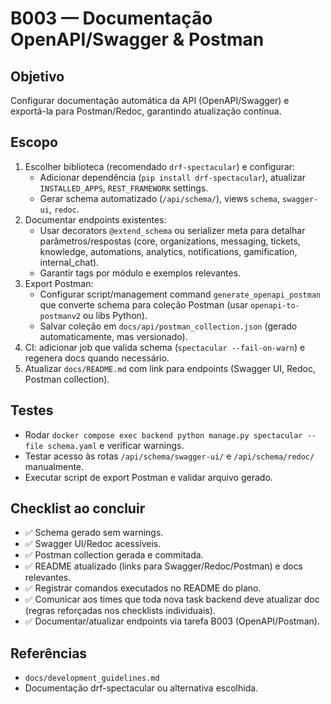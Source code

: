 # B003 — Documentação OpenAPI/Swagger & Postman

## Objetivo
Configurar documentação automática da API (OpenAPI/Swagger) e exportá-la para Postman/Redoc, garantindo atualização contínua.

## Escopo
1. Escolher biblioteca (recomendado `drf-spectacular`) e configurar:
   - Adicionar dependência (`pip install drf-spectacular`), atualizar `INSTALLED_APPS`, `REST_FRAMEWORK` settings.
   - Gerar schema automatizado (`/api/schema/`), views `schema`, `swagger-ui`, `redoc`.
2. Documentar endpoints existentes:
   - Usar decorators `@extend_schema` ou serializer meta para detalhar parâmetros/respostas (core, organizations, messaging, tickets, knowledge, automations, analytics, notifications, gamification, internal_chat).
   - Garantir tags por módulo e exemplos relevantes.
3. Export Postman:
   - Configurar script/management command `generate_openapi_postman` que converte schema para coleção Postman (usar `openapi-to-postmanv2` ou libs Python).
   - Salvar coleção em `docs/api/postman_collection.json` (gerado automaticamente, mas versionado).
4. CI: adicionar job que valida schema (`spectacular --fail-on-warn`) e regenera docs quando necessário.
5. Atualizar `docs/README.md` com link para endpoints (Swagger UI, Redoc, Postman collection).

## Testes
- Rodar `docker compose exec backend python manage.py spectacular --file schema.yaml` e verificar warnings.
- Testar acesso às rotas `/api/schema/swagger-ui/` e `/api/schema/redoc/` manualmente.
- Executar script de export Postman e validar arquivo gerado.

## Checklist ao concluir
- ✅ Schema gerado sem warnings.
- ✅ Swagger UI/Redoc acessíveis.
- ✅ Postman collection gerada e commitada.
- ✅ README atualizado (links para Swagger/Redoc/Postman) e docs relevantes.
- ✅ Registrar comandos executados no README do plano.
- ✅ Comunicar aos times que toda nova task backend deve atualizar doc (regras reforçadas nos checklists individuais).
- ✅ Documentar/atualizar endpoints via tarefa B003 (OpenAPI/Postman).

## Referências
- `docs/development_guidelines.md`
- Documentação drf-spectacular ou alternativa escolhida.
